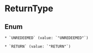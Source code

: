 
# ReturnType

## Enum


    * `UNREDEEMED` (value: `"UNREDEEMED"`)

    * `RETURN` (value: `"RETURN"`)



